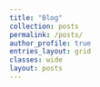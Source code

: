 ```yaml
---
title: "Blog"
collection: posts
permalink: /posts/
author_profile: true
entries_layout: grid
classes: wide
layout: posts
---
```

